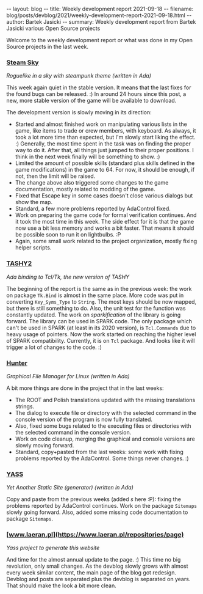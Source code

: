 -- layout: blog
-- title: Weekly development report 2021-09-18
-- filename: blog/posts/devblog/2021/weekly-development-report-2021-09-18.html
-- author: Bartek Jasicki
-- summary: Weekly development report from Bartek Jasicki various Open Source projects

Welcome to the weekly development report or what was done in my Open Source
projects in the last week.

### [Steam Sky](https://www.laeran.pl/repositories/steamsky)

*Roguelike in a sky with steampunk theme (written in Ada)*

This week again quiet in the stable version. It means that the last fixes for
the found bugs can be released. :) In around 24 hours since this post, a new,
more stable version of the game will be available to download.

The development version is slowly moving in its direction:

* Started and almost finished work on manipulating various lists in the game,
  like items to trade or crew members, with keyboard. As always, it took a lot
  more time than expected, but I'm slowly start liking the effect. :)
  Generally, the most time spent in the task was on finding the proper way to
  do it. After that, all things just jumped to their proper positions. I think
  in the next week finally will be something to show. :)
* Limited the amount of possible skills (standard plus skills defined in the
  game modifications) in the game to 64. For now, it should be enough, if not,
  then the limit will be raised.
* The change above also triggered some changes to the game documentation,
  mostly related to modding of the game.
* Fixed that Escape key in some cases doesn't close various dialogs but show
  the map.
* Standard, a few more problems reported by AdaControl fixed.
* Work on preparing the game code for formal verification continues. And it
  took the most time in this week. The side effect for it is that the game now
  use a bit less memory and works a bit faster. That means it should be
  possible soon to run it on lightbulbs. :P
* Again, some small work related to the project organization, mostly fixing
  helper scripts.

### [TASHY2](https://www.laeran.pl/repositories/tashy2)

*Ada binding to Tcl/Tk, the new version of TASHY*

The beginning of the report is the same as in the previous week: the work on
package `Tk.Bind` is almost in the same place. More code was put in converting
`Key_Syms_Type` to `String`. The most keys should be now mapped, but there is
still something to do. Also, the unit test for the function was constantly
updated. The work on *sparkification* of the library is going forward. The
library can be used in SPARK code. The only package which can't be used in
SPARK (at least in its 2020 version), is `Tcl.Commands` due to heavy usage of
pointers. Now the work started on reaching the higher level of SPARK
compatibility. Currently, it is on `Tcl` package. And looks like it will
trigger a lot of changes to the code. :)

### [Hunter](https://www.laeran.pl/repositories/hunter)

*Graphical File Manager for Linux (written in Ada)*

A bit more things are done in the project that in the last weeks:

* The ROOT and Polish translations updated with the missing translations
  strings.
* The dialog to execute file or directory with the selected command in the
  console version of the program is now fully translated.
* Also, fixed some bugs related to the executing files or directories with the
  selected command in the console version.
* Work on code cleanup, merging the graphical and console versions are slowly
  moving forward.
* Standard, copy+pasted from the last weeks: some work with fixing problems
  reported by the AdaControl. Some things never changes. :)

### [YASS](https://www.laeran.pl/repositories/yass)

*Yet Another Static Site (generator) (written in Ada)*

Copy and paste from the previous weeks (added *s* here :P): fixing the problems
reported by AdaControl continues. Work on the package `Sitemaps` slowly going
forward. Also, added some missing code documentation to package `Sitemaps`.

### [www.laeran.pl](https://www.laeran.pl/repositories/page)

*Yass project to generate this website*

And time for the almost annual update to the page. :) This time no big
revolution, only small changes. As the devblog slowly grows with almost every
week similar content, the main page of the blog got redesign. Devblog and posts
are separated plus the devblog is separated on years. That should make the look
a bit more clean.
